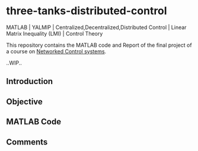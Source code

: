 # three-tanks-distributed-control
MATLAB | YALMIP | Centralized,Decentralized,Distributed Control | Linear Matrix Inequality (LMI) | Control Theory

This repository contains the MATLAB code and Report of the final project of a course on [Networked Control systems](https://www11.ceda.polimi.it/schedaincarico/schedaincarico/controller/scheda_pubblica/SchedaPublic.do?&evn_default=evento&c_classe=810213&__pj0=0&__pj1=7f724b397a9ae97bd6cf089503f5774c).

..WIP..

## Introduction 

## Objective 

## MATLAB Code 

## Comments


